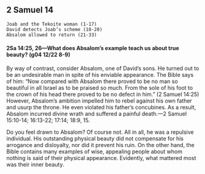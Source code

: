 ## 2 Samuel 14

```
Joab and the Tekoite woman (1-17)
David detects Joab’s scheme (18-20)
Absalom allowed to return (21-33)
```

#### 2Sa 14:25, 26​—What does Absalom’s example teach us about true beauty? (g04 12/22 8-9)

By way of contrast, consider Absalom, one of David’s sons. He turned out to be an undesirable man in spite of his enviable appearance. The Bible says of him: “Now compared with Absalom there proved to be no man so beautiful in all Israel as to be praised so much. From the sole of his foot to the crown of his head there proved to be no defect in him.” (2 Samuel 14:25) However, Absalom’s ambition impelled him to rebel against his own father and usurp the throne. He even violated his father’s concubines. As a result,  Absalom incurred divine wrath and suffered a painful death.​—2 Samuel 15:10-14; 16:13-22; 17:14; 18:9, 15.

Do you feel drawn to Absalom? Of course not. All in all, he was a repulsive individual. His outstanding physical beauty did not compensate for his arrogance and disloyalty, nor did it prevent his ruin. On the other hand, the Bible contains many examples of wise, appealing people about whom nothing is said of their physical appearance. Evidently, what mattered most was their inner beauty.
